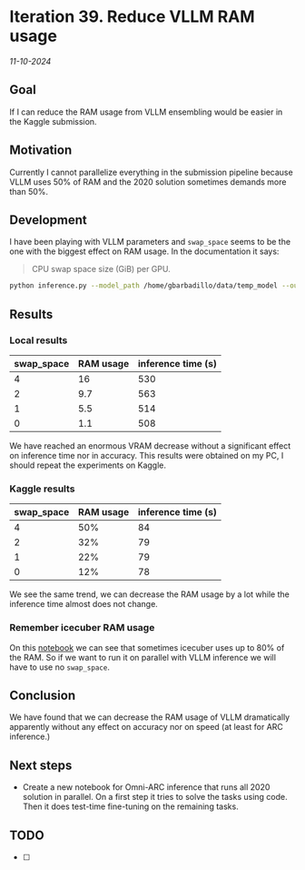 # Iteration 39. Reduce VLLM RAM usage

_11-10-2024_

## Goal

If I can reduce the RAM usage from VLLM ensembling would be easier in the Kaggle submission.

## Motivation

Currently I cannot parallelize everything in the submission pipeline because VLLM uses 50% of RAM and the 2020 solution sometimes demands more than 50%.

## Development

I have been playing with VLLM parameters and `swap_space` seems to be the one with the biggest effect on RAM usage. In the documentation it says: 

> CPU swap space size (GiB) per GPU.

```bash
python inference.py --model_path /home/gbarbadillo/data/temp_model --output_filepath /mnt/hdd0/Kaggle/arc24/evaluations/20241007_batch_size/01_bs16_lr5e-5_Qwen2.5-0.5B-Instruct_10000steps_2gpus_8192msl/checkpoint-10000/inference_evaluation_x009.json --predictions_per_task 9 --grid_encoder "GridShapeEncoder(RowNumberEncoder(MinimalGridEncoder()))" --dataset_path /mnt/hdd0/Kaggle/arc24/data/arc-agi_evaluation_challenges.json --prompt_version output-from-examples-v1 --temperature 0.0
```

## Results

### Local results

| swap_space | RAM usage | inference time (s) |
|------------|-----------|--------------------|
| 4          | 16        | 530                |
| 2          | 9.7       | 563                |
| 1          | 5.5       | 514                |
| 0          | 1.1       | 508                |

We have reached an enormous VRAM decrease without a significant effect on inference time nor in accuracy.
This results were obtained on my PC, I should repeat the experiments on Kaggle.

### Kaggle results

| swap_space | RAM usage | inference time (s) |
|------------|-----------|--------------------|
| 4          | 50%       | 84                 |
| 2          | 32%       | 79                 |
| 1          | 22%       | 79                 |
| 0          | 12%       | 78                 |

We see the same trend, we can decrease the RAM usage by a lot while the inference time almost does not
change.

### Remember icecuber RAM usage

On this [notebook](https://www.kaggle.com/code/ironbar/measure-icecuber-resources) we can see that sometimes icecuber uses up to 80% of the RAM. So if we want to run it on parallel
with VLLM inference we will have to use no `swap_space`.

## Conclusion

We have found that we can decrease the RAM usage of VLLM dramatically apparently without any
effect on accuracy nor on speed (at least for ARC inference.)

## Next steps

- Create a new notebook for Omni-ARC inference that runs all 2020 solution in parallel. On a first step it tries to solve the tasks using code. Then it does test-time fine-tuning on the remaining tasks.

## TODO

- [ ]
